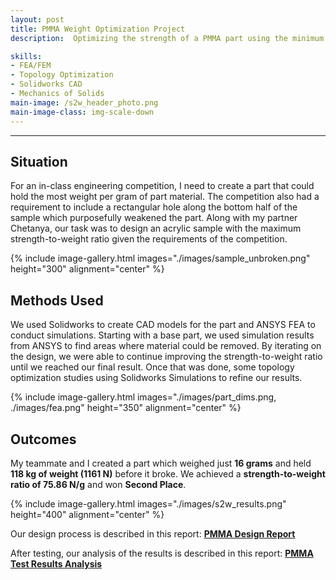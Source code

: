 ```yaml
---
layout: post
title: PMMA Weight Optimization Project
description:  Optimizing the strength of a PMMA part using the minimum amount of material.

skills: 
- FEA/FEM
- Topology Optimization
- Solidworks CAD
- Mechanics of Solids
main-image: /s2w_header_photo.png
main-image-class: img-scale-down
---
```


---
## Situation

For an in-class engineering competition, I need to create a part that could hold the most weight per gram of part material. The competition also had a requirement to include a rectangular hole along the bottom half of the sample which purposefully weakened the part. Along with my partner Chetanya, our task was to design an acrylic sample with the maximum strength-to-weight ratio given the requirements of the competition.

{% include image-gallery.html images="./images/sample_unbroken.png" height="300" alignment="center" %} 

## Methods Used

We used Solidworks to create CAD models for the part and ANSYS FEA to conduct simulations. Starting with a base part, we used simulation results from ANSYS to find areas where material could be removed. By iterating on the design, we were able to continue improving the strength-to-weight ratio until we reached our final result. Once that was done, some topology optimization studies using Solidworks Simulations to refine our results. 

{% include image-gallery.html images="./images/part_dims.png, ./images/fea.png" height="350" alignment="center" %} 

## Outcomes

My teammate and I created a part which weighed just **16 grams** and held **118 kg of weight (1161 N)** before it broke. We achieved a **strength-to-weight ratio of 75.86 N/g** and won **Second Place**.

{% include image-gallery.html images="./images/s2w_results.png" height="400" alignment="center" %}

Our design process is described in this report: <a href="https://drive.google.com/file/d/12lWFRJd0-iverU7mvI7Xfldi00CzyBaF/view?usp=sharing"><b>PMMA Design Report</b></a>

After testing, our analysis of the results is described in this report: <a href="https://drive.google.com/file/d/1e2snMPQgfWGdiTGvvVNwI_jXVA4hODLv/view?usp=sharing "><b>PMMA Test Results Analysis</b></a>

